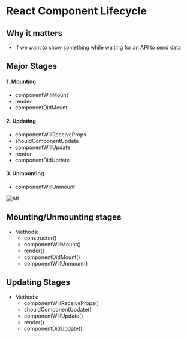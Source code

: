 # React Component Lifecycle

## Why it matters
* If we want to show something while waiting for an API to send data


## Major Stages
#### 1. Mounting
* componentWillMount
* render
* componentDidMount
#### 2. Updating
* componentWillReceiveProps
* shouldComponentUpdate
* componentWillUpdate
* render
* componentDidUpdate
#### 3. Unmounting
* componentWillUnmount

![Alt](https://git.generalassemb.ly/ga-wdi-lessons/react-component-lifecycle/raw/master/images/reactjs_component_lifecycle_functions.png "lifecycle")

## Mounting/Unmounting stages
* Methods:
  * constructor()
  * componentWillMount()
  * render()
  * componentDidMount()
  * componentWillUnmount()

## Updating Stages
* Methods:
  * componentWillReceiveProps()
  * shouldComponentUpdate()
  * componentWillUpdate()
  * render()
  * componentDidUpdate()

